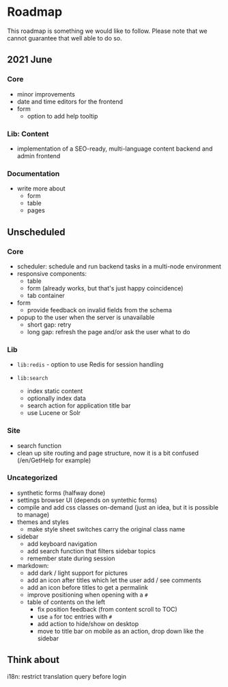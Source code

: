 # Roadmap

This roadmap is something we would like to follow. Please note that we cannot guarantee that well able to do so.

## 2021 June

### Core

* minor improvements
* date and time editors for the frontend
* form
     * option to add help tooltip
  
### Lib: Content

* implementation of a SEO-ready, multi-language content backend and admin frontend

### Documentation

* write more about
    * form
    * table
    * pages
  
## Unscheduled

### Core

* scheduler: schedule and run backend tasks in a multi-node environment
* responsive components:
  * table
  * form (already works, but that's just happy coincidence)
  * tab container
* form
  * provide feedback on invalid fields from the schema
* popup to the user when the server is unavailable
  * short gap: retry
  * long gap: refresh the page and/or ask the user what to do

### Lib

* `lib:redis` - option to use Redis for session handling

* `lib:search`
  * index static content
  * optionally index data
  * search action for application title bar
  * use Lucene or Solr

### Site

* search function
* clean up site routing and page structure, now it is a bit confused (/en/GetHelp for example)

### Uncategorized

* synthetic forms (halfway done)
* settings browser UI (depends on syntethic forms)
* compile and add css classes on-demand (just an idea, but it is possible to manage)
* themes and styles
    * make style sheet switches carry the original class name
* sidebar
    * add keyboard navigation
    * add search function that filters sidebar topics
    * remember state during session
* markdown:
    * add dark / light support for pictures
    * add an icon after titles which let the user add / see comments
    * add an icon before titles to get a permalink
    * improve positioning when opening with a `#`
    * table of contents on the left
        * fix position feedback (from content scroll to TOC)
        * use `a` for toc entries with `#`
        * add action to hide/show on desktop
        * move to title bar on mobile as an action, drop down like the sidebar

## Think about

i18n: restrict translation query before login


